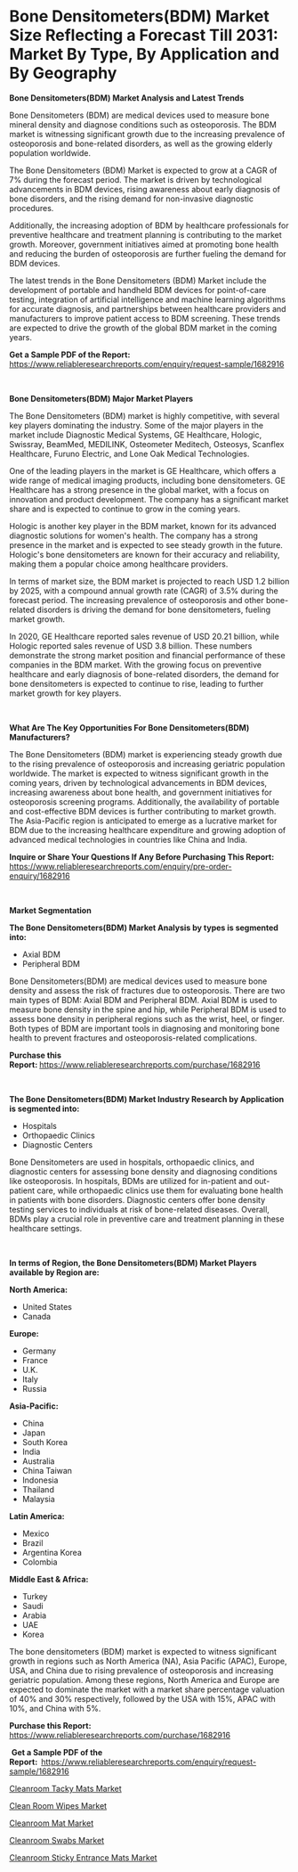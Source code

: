 <p><h1>Bone Densitometers(BDM) Market Size Reflecting a Forecast Till 2031: Market By Type, By Application and By Geography</h1></p><p><strong>Bone Densitometers(BDM) Market Analysis and Latest Trends</strong></p>
<p><p>Bone Densitometers (BDM) are medical devices used to measure bone mineral density and diagnose conditions such as osteoporosis. The BDM market is witnessing significant growth due to the increasing prevalence of osteoporosis and bone-related disorders, as well as the growing elderly population worldwide. </p><p>The Bone Densitometers (BDM) Market is expected to grow at a CAGR of 7% during the forecast period. The market is driven by technological advancements in BDM devices, rising awareness about early diagnosis of bone disorders, and the rising demand for non-invasive diagnostic procedures. </p><p>Additionally, the increasing adoption of BDM by healthcare professionals for preventive healthcare and treatment planning is contributing to the market growth. Moreover, government initiatives aimed at promoting bone health and reducing the burden of osteoporosis are further fueling the demand for BDM devices. </p><p>The latest trends in the Bone Densitometers (BDM) Market include the development of portable and handheld BDM devices for point-of-care testing, integration of artificial intelligence and machine learning algorithms for accurate diagnosis, and partnerships between healthcare providers and manufacturers to improve patient access to BDM screening. These trends are expected to drive the growth of the global BDM market in the coming years.</p></p>
<p><strong>Get a Sample PDF of the Report:&nbsp;</strong> <a href="https://www.reliableresearchreports.com/enquiry/request-sample/1682916">https://www.reliableresearchreports.com/enquiry/request-sample/1682916</a></p>
<p>&nbsp;</p>
<p><strong>Bone Densitometers(BDM) Major Market Players</strong></p>
<p><p>The Bone Densitometers (BDM) market is highly competitive, with several key players dominating the industry. Some of the major players in the market include Diagnostic Medical Systems, GE Healthcare, Hologic, Swissray, BeamMed, MEDILINK, Osteometer Meditech, Osteosys, Scanflex Healthcare, Furuno Electric, and Lone Oak Medical Technologies.</p><p>One of the leading players in the market is GE Healthcare, which offers a wide range of medical imaging products, including bone densitometers. GE Healthcare has a strong presence in the global market, with a focus on innovation and product development. The company has a significant market share and is expected to continue to grow in the coming years.</p><p>Hologic is another key player in the BDM market, known for its advanced diagnostic solutions for women's health. The company has a strong presence in the market and is expected to see steady growth in the future. Hologic's bone densitometers are known for their accuracy and reliability, making them a popular choice among healthcare providers.</p><p>In terms of market size, the BDM market is projected to reach USD 1.2 billion by 2025, with a compound annual growth rate (CAGR) of 3.5% during the forecast period. The increasing prevalence of osteoporosis and other bone-related disorders is driving the demand for bone densitometers, fueling market growth.</p><p>In 2020, GE Healthcare reported sales revenue of USD 20.21 billion, while Hologic reported sales revenue of USD 3.8 billion. These numbers demonstrate the strong market position and financial performance of these companies in the BDM market. With the growing focus on preventive healthcare and early diagnosis of bone-related disorders, the demand for bone densitometers is expected to continue to rise, leading to further market growth for key players.</p></p>
<p>&nbsp;</p>
<p><strong>What Are The Key Opportunities For Bone Densitometers(BDM) Manufacturers?</strong></p>
<p><p>The Bone Densitometers (BDM) market is experiencing steady growth due to the rising prevalence of osteoporosis and increasing geriatric population worldwide. The market is expected to witness significant growth in the coming years, driven by technological advancements in BDM devices, increasing awareness about bone health, and government initiatives for osteoporosis screening programs. Additionally, the availability of portable and cost-effective BDM devices is further contributing to market growth. The Asia-Pacific region is anticipated to emerge as a lucrative market for BDM due to the increasing healthcare expenditure and growing adoption of advanced medical technologies in countries like China and India.</p></p>
<p><strong>Inquire or Share Your Questions If Any Before Purchasing This Report:</strong> <a href="https://www.reliableresearchreports.com/enquiry/pre-order-enquiry/1682916">https://www.reliableresearchreports.com/enquiry/pre-order-enquiry/1682916</a></p>
<p>&nbsp;</p>
<p><strong>Market Segmentation</strong></p>
<p><strong>The Bone Densitometers(BDM) Market Analysis by types is segmented into:</strong></p>
<p><ul><li>Axial BDM</li><li>Peripheral BDM</li></ul></p>
<p><p>Bone Densitometers(BDM) are medical devices used to measure bone density and assess the risk of fractures due to osteoporosis. There are two main types of BDM: Axial BDM and Peripheral BDM. Axial BDM is used to measure bone density in the spine and hip, while Peripheral BDM is used to assess bone density in peripheral regions such as the wrist, heel, or finger. Both types of BDM are important tools in diagnosing and monitoring bone health to prevent fractures and osteoporosis-related complications.</p></p>
<p><strong>Purchase this Report:&nbsp;</strong><a href="https://www.reliableresearchreports.com/purchase/1682916">https://www.reliableresearchreports.com/purchase/1682916</a></p>
<p>&nbsp;</p>
<p><strong>The Bone Densitometers(BDM) Market Industry Research by Application is segmented into:</strong></p>
<p><ul><li>Hospitals</li><li>Orthopaedic Clinics</li><li>Diagnostic Centers</li></ul></p>
<p><p>Bone Densitometers are used in hospitals, orthopaedic clinics, and diagnostic centers for assessing bone density and diagnosing conditions like osteoporosis. In hospitals, BDMs are utilized for in-patient and out-patient care, while orthopaedic clinics use them for evaluating bone health in patients with bone disorders. Diagnostic centers offer bone density testing services to individuals at risk of bone-related diseases. Overall, BDMs play a crucial role in preventive care and treatment planning in these healthcare settings.</p></p>
<p>&nbsp;</p>
<p><strong>In terms of Region, the Bone Densitometers(BDM) Market Players available by Region are:</strong></p>
<p>
    <p> <strong> North America: </strong>
        <ul>
            <li>United States</li>
            <li>Canada</li>
        </ul>
        </p> 
    <p> <strong> Europe: </strong>
        <ul>
            <li>Germany</li>
            <li>France</li>
            <li>U.K.</li>
            <li>Italy</li>
            <li>Russia</li>
        </ul>
        </p> 
    <p> <strong> Asia-Pacific: </strong>
        <ul>
            <li>China</li>
            <li>Japan</li>
            <li>South Korea</li>
            <li>India</li>
            <li>Australia</li>
            <li>China Taiwan</li>
            <li>Indonesia</li>
            <li>Thailand</li>
            <li>Malaysia</li>
        </ul>
        </p> 
    <p> <strong> Latin America: </strong>
        <ul>
            <li>Mexico</li>
            <li>Brazil</li>
            <li>Argentina Korea</li>
            <li>Colombia</li>
        </ul>
        </p> 
    <p> <strong> Middle East & Africa: </strong>
        <ul>
            <li>Turkey</li>
            <li>Saudi</li>
            <li>Arabia</li>
            <li>UAE</li>
            <li>Korea</li>
        </ul>
    </p>
    </p>
<p><p>The bone densitometers (BDM) market is expected to witness significant growth in regions such as North America (NA), Asia Pacific (APAC), Europe, USA, and China due to rising prevalence of osteoporosis and increasing geriatric population. Among these regions, North America and Europe are expected to dominate the market with a market share percentage valuation of 40% and 30% respectively, followed by the USA with 15%, APAC with 10%, and China with 5%.</p></p>
<p><strong>Purchase this Report: </strong><a href="https://www.reliableresearchreports.com/purchase/1682916">https://www.reliableresearchreports.com/purchase/1682916</a></p>
<p>&nbsp;<strong>Get a Sample PDF of the Report:&nbsp;&nbsp;</strong><a href="https://www.reliableresearchreports.com/enquiry/request-sample/1682916">https://www.reliableresearchreports.com/enquiry/request-sample/1682916</a></p>
<p><strong></strong></p>
<p><p><a href="https://github.com/seekum/Market-Research-Report-List-1/blob/main/cleanroom-tacky-mats-market.md">Cleanroom Tacky Mats Market</a></p><p><a href="https://github.com/globismark/Market-Research-Report-List-2/blob/main/clean-room-wipes-market.md">Clean Room Wipes Market</a></p><p><a href="https://github.com/timeliteaut/Market-Research-Report-List-1/blob/main/cleanroom-mat-market.md">Cleanroom Mat Market</a></p><p><a href="https://github.com/bobicer/Market-Research-Report-List-2/blob/main/cleanroom-swabs-market.md">Cleanroom Swabs Market</a></p><p><a href="https://github.com/nancykennedykellievqfqt2/Market-Research-Report-List-1/blob/main/cleanroom-sticky-entrance-mats-market.md">Cleanroom Sticky Entrance Mats Market</a></p></p>